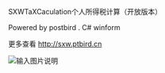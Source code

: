 SXWTaXCaculation个人所得税计算（开放版本）

Powered by postbird . C# winform

更多查看 http://sxw.ptbird.cn

![输入图片说明](http://git.oschina.net/uploads/images/2016/1109/000243_155cd540_587276.png "在这里输入图片标题")